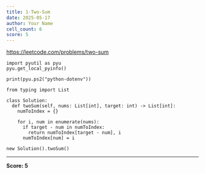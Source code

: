 ```yaml
---
title: 1-Two-Sum
date: 2025-05-17
author: Your Name
cell_count: 6
score: 5
---
```


https://leetcode.com/problems/two-sum


```
import pyutil as pyu
pyu.get_local_pyinfo()
```


```
print(pyu.ps2("python-dotenv"))
```


```
from typing import List
```


```
class Solution:
  def twoSum(self, nums: List[int], target: int) -> List[int]:
    numToIndex = {}

    for i, num in enumerate(nums):
      if target - num in numToIndex:
        return numToIndex[target - num], i
      numToIndex[num] = i
```


```
new Solution().twoSum()
```


---
**Score: 5**